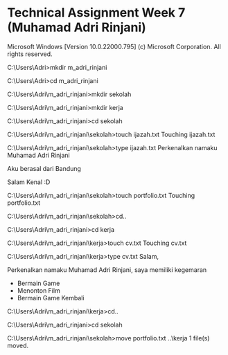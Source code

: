 # Technical Assignment Week 7 (Muhamad Adri Rinjani)

Microsoft Windows [Version 10.0.22000.795]
(c) Microsoft Corporation. All rights reserved.

C:\Users\Adri>mkdir m_adri_rinjani

C:\Users\Adri>cd m_adri_rinjani

C:\Users\Adri\m_adri_rinjani>mkdir sekolah

C:\Users\Adri\m_adri_rinjani>mkdir kerja

C:\Users\Adri\m_adri_rinjani>cd sekolah

C:\Users\Adri\m_adri_rinjani\sekolah>touch ijazah.txt
Touching ijazah.txt

C:\Users\Adri\m_adri_rinjani\sekolah>type ijazah.txt
Perkenalkan namaku Muhamad Adri Rinjani

Aku berasal dari Bandung

Salam Kenal :D

C:\Users\Adri\m_adri_rinjani\sekolah>touch portfolio.txt
Touching portfolio.txt

C:\Users\Adri\m_adri_rinjani\sekolah>cd..

C:\Users\Adri\m_adri_rinjani>cd kerja

C:\Users\Adri\m_adri_rinjani\kerja>touch cv.txt
Touching cv.txt

C:\Users\Adri\m_adri_rinjani\kerja>type cv.txt
Salam,

Perkenalkan namaku Muhamad Adri Rinjani, saya memiliki kegemaran
- Bermain Game
- Menonton Film
- Bermain Game Kembali

C:\Users\Adri\m_adri_rinjani\kerja>cd..

C:\Users\Adri\m_adri_rinjani>cd sekolah

C:\Users\Adri\m_adri_rinjani\sekolah>move portfolio.txt ..\kerja
        1 file(s) moved.
